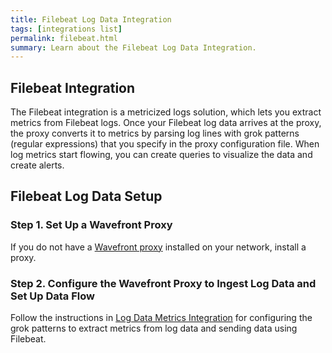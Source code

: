 ```yaml
---
title: Filebeat Log Data Integration
tags: [integrations list]
permalink: filebeat.html
summary: Learn about the Filebeat Log Data Integration.
---
```

## Filebeat Integration

The Filebeat integration is a metricized logs solution, which lets you extract metrics from Filebeat logs. Once your Filebeat log data arrives at the proxy, the proxy converts it to metrics by parsing log lines with grok patterns (regular expressions) that you specify in the proxy configuration file. When log metrics start flowing, you can create queries to visualize the data and create alerts.
## Filebeat Log Data Setup



### Step 1. Set Up a Wavefront Proxy

If you do not have a [Wavefront proxy](https://docs.wavefront.com/proxies.html) installed on your network, install a proxy.

### Step 2. Configure the Wavefront Proxy to Ingest Log Data and Set Up Data Flow

Follow the instructions in [Log Data Metrics Integration](https://docs.wavefront.com/integrations_log_data.html) for configuring the grok patterns to extract metrics from log data and sending data using Filebeat.




